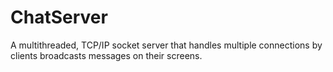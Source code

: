 # ChatServer
A multithreaded, TCP/IP socket server that handles multiple connections by clients broadcasts messages on their screens. 
